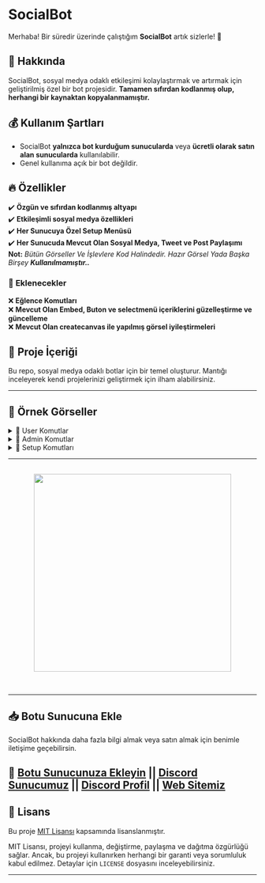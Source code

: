 # **SocialBot**  

Merhaba! Bir süredir üzerinde çalıştığım **SocialBot** artık sizlerle! 🎉  

## 🚀 **Hakkında**  
SocialBot, sosyal medya odaklı etkileşimi kolaylaştırmak ve artırmak için geliştirilmiş özel bir bot projesidir. **Tamamen sıfırdan kodlanmış olup, herhangi bir kaynaktan kopyalanmamıştır.**  

## 💰 **Kullanım Şartları**  
- SocialBot **yalnızca bot kurduğum sunucularda** veya **ücretli olarak satın alan sunucularda** kullanılabilir.  
- Genel kullanıma açık bir bot değildir.  

## 🔥 **Özellikler**  
✔️ **Özgün ve sıfırdan kodlanmış altyapı**  
✔️ **Etkileşimli sosyal medya özellikleri**  
✔️ **Her Sunucuya Özel Setup Menüsü**  
✔️ **Her Sunucuda Mevcut Olan Sosyal Medya, Tweet ve Post Paylaşımı**  
**Not:** *Bütün Görseller Ve İşlevlere Kod Halindedir. Hazır Görsel Yada Başka Birşey **Kullanılmamıştır..*** 

### 💎 **Eklenecekler**
❌ **Eğlence Komutları**  
❌ **Mevcut Olan Embed, Buton ve selectmenü içeriklerini güzelleştirme ve güncelleme**  
❌ **Mevcut Olan createcanvas ile yapılmış görsel iyileştirmeleri**  

## 📌 **Proje İçeriği**  
Bu repo, sosyal medya odaklı botlar için bir temel oluşturur. Mantığı inceleyerek kendi projelerinizi geliştirmek için ilham alabilirsiniz.  

---

## 📸 **Örnek Görseller**  

<details>
  <summary>📌 User Komutlar</summary>

  ![image]()  
  ![image]()  

</details>

<details>
  <summary>📌 Admin Komutlar</summary>

  ![image]()  

</details>

<details>
  <summary>📌 Setup Komutları</summary>

![image](https://github.com/user-attachments/assets/ee0fc231-89b2-408b-927b-2a7891a6234e)
![image](https://github.com/user-attachments/assets/4157b1dc-909a-4cae-8345-1e08ba937673)
![image](https://github.com/user-attachments/assets/2918be69-b9a2-459e-a5c9-2ad4d196ecc1)
![image](https://github.com/user-attachments/assets/c64986f3-3611-4205-ac04-13501b7031dc)
![image](https://github.com/user-attachments/assets/225e4f31-672c-4ad9-a1a4-21142faa1ff1)


![image](https://github.com/user-attachments/assets/851679e8-8217-4f64-95cf-ad78c8b5c2e5)

 

</details>

---

<h2 align="center">
 <a href="https://discord.com/users/332973153531985930"><img  width="400px" src="https://lanyard.kyrie25.me/api/332973153531985930?showBanner=animated&waveColor=transparent&bannerFilter=brightness(0.8)%20blur(2px)"></a>
<br> </br>

---

## 📥 **Botu Sunucuna Ekle**  
SocialBot hakkında daha fazla bilgi almak veya satın almak için benimle iletişime geçebilirsin.  

🔗 **[Botu Sunucunuza Ekleyin](https://discord.com/oauth2/authorize?client_id=1340783408539893950)** || [Discord Sunucumuz](https://discord.gg/junior) || [Discord Profil](https://discord.com/users/332973153531985930) || [Web Sitemiz](https://juniordev.com.tr)
---

## 📜 **Lisans**  
Bu proje [MIT Lisansı](https://opensource.org/licenses/MIT) kapsamında lisanslanmıştır.  

MIT Lisansı, projeyi kullanma, değiştirme, paylaşma ve dağıtma özgürlüğü sağlar. Ancak, bu projeyi kullanırken herhangi bir garanti veya sorumluluk kabul edilmez. Detaylar için `LICENSE` dosyasını inceleyebilirsiniz.  

---
